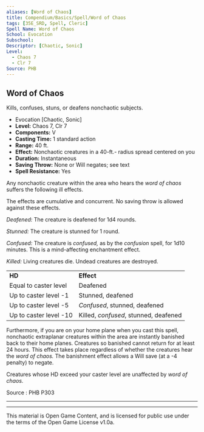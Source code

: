 ```yaml
---
aliases: [Word of Chaos]
title: Compendium/Basics/Spell/Word of Chaos
tags: [35E_SRD, Spell, Cleric]
Spell Name: Word of Chaos
School: Evocation
Subschool: 
Descriptor: [Chaotic, Sonic]
Level:
  - Chaos 7
  - Clr 7
Source: PHB
---
```



## Word of Chaos

Kills, confuses, stuns, or deafens nonchaotic subjects.

*   Evocation [Chaotic, Sonic]
*   **Level:** Chaos 7, Clr 7
*   **Components:** V
*   **Casting Time:** 1 standard action
*   **Range:** 40 ft.
*   **Effect:** Nonchaotic creatures in a 40-ft.- radius spread centered on you
*   **Duration:** Instantaneous
*   **Saving Throw:** None or Will negates; see text
*   **Spell Resistance:** Yes

<p>Any nonchaotic creature within the area who hears the <i>word of chaos</i> suffers the following ill effects.</p><p>The effects are cumulative and concurrent. No saving throw is allowed against these effects.</p><p><i>Deafened:</i> The creature is deafened for 1d4 rounds.</p><p><i>Stunned:</i> The creature is stunned for 1 round.</p><p><i>Confused:</i> The creature is <i>confused,</i> as by the <i>confusion</i> spell, for 1d10 minutes. This is a mind-affecting enchantment effect.</p><p><i>Killed:</i> Living creatures die. Undead creatures are destroyed.</p><table> <tr decoration="underline"> <td> <b>HD</b> </td> <td> <b>Effect</b> </td> </tr> <tr> <td> Equal to caster level </td> <td> Deafened </td> </tr> <tr> <td> Up to caster level -1 </td> <td> Stunned, deafened </td> </tr> <tr> <td> Up to caster level -5 </td> <td> <i>Confused</i>, stunned, deafened </td> </tr> <tr> <td> Up to caster level -10 </td> <td> Killed, <i>confused</i>, stunned, deafened </td> </tr> </table><p>Furthermore, if you are on your home plane when you cast this spell, nonchaotic extraplanar creatures within the area are instantly banished back to their home planes. Creatures so banished cannot return for at least 24 hours. This effect takes place regardless of whether the creatures hear the <i>word of chaos.</i> The banishment effect allows a Will save (at a -4 penalty) to negate.</p><p>Creatures whose HD exceed your caster level are unaffected by <i>word of chaos.</i></p>

Source : PHB P303

---

---

This material is Open Game Content, and is licensed for public use under
the terms of the Open Game License v1.0a.
